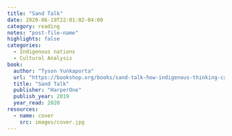 ```yaml
---
title: "Sand Talk"
date: 2020-06-19T22:01:02-04:00
category: reading
notes: "post-file-name"
highlights: false
categories:
  - Indigenous nations
  - Cultural Analysis
book:
  author: "Tyson Yunkaporta"
  url: "https://bookshop.org/books/sand-talk-how-indigenous-thinking-can-save-the-world/9780062975645"
  title: "Sand Talk"
  publisher: "HarperOne"
  publish_year: 2019
  year_read: 2020
resources:
  - name: cover
    src: images/cover.jpg
---
```


